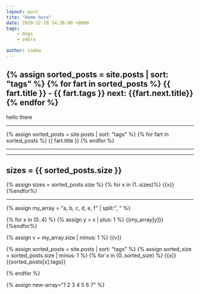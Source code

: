 ```yaml
---
layout: post
tite: "Home here"
date: 2020-12-28 14:36:00 +0800
tags: 
    - dogs
    - zebra
    
author: simba
---
```

{% assign sorted_posts = site.posts | sort: "tags" %}
{% for fart in sorted_posts %}
{{ fart.title }} - {{ fart.tags }} next: {{fart.next.title}}
{% endfor %}
------------
hello there

---------------

{% assign sorted_posts = site.posts | sort: "tags" %}
{% for fart in sorted_posts %}
{{ fart.title }}
{% endfor %}

-------------

-----------------
sizes = {{ sorted_posts.size }}
---------------
{% assign sizes = sorted_posts.size %}
{% for x in (1..sizes)%}
{{x}}
{%endfor%}

------------
{% assign my_array = "a, b, c, d, e, f" | split:", " %}

{% for x in (0..4) %}
    {% assign y = x | plus: 1 %}
    {{my_array[y]}}
{%endfor%}

{% assign v = my_array.size | minus: 1 %}
{{v}}

{% assign sorted_posts = site.posts |  sort: "tags" %}
{% assign sorted_size = sorted_posts.size | minus: 1 %}
{% for x in (0..sorted_size) %} 
    {{x}}
    {{sorted_posts[x].tags}} 
    
{% endfor %}

{% assign new-array="1 2 3 4 5 6 7" %}

